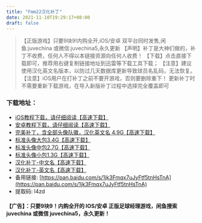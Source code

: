 ```yaml
---
title: "Fmm22汉化补丁"
date: 2021-11-10T19:29:17+08:00
draft: false
---
```

> 【正版游戏】只要9块9!内购全开,iOS/安卓 双平台同时发售,闲鱼:juvechina 或微信:juvechina5,永久更新
> 【声明】补丁是大神们做的，补丁不收费，任何人不得以本链接资源向任何人收费！
> 【下载】点击直接下载即可，推荐用右键复制链接地址到迅雷等下载工具下载；
> 【注意】建议使用汉化英文名版本，以防过几天数据库更新导致球员名乱码，无法恢复。
> 【注意】iOS用户在打补丁之前不要开游戏，否则要删除重下！
>  更新补丁时不需要重新下载游戏，在导入新版补丁过程中选择完全覆盖即可
### 下载地址：
- [iOS教程下载，请仔细阅读【高速下载】](https://download.juve.cc:8888/fmm_jiaocheng.doc)
- [安卓教程下载，请仔细阅读【高速下载】](https://download.juve.cc:8888/fmm_jiaocheng_android.doc)
- [完美补丁，含全部头像队徽，汉化英文名 4.9G【高速下载】](https://download.juve.cc:8888/fmm22_logo_chinese.rar)
- [标准头像大包3.4G【高速下载】](https://download.juve.cc:8888/pa90.zip)
- [标准头像中包2.7G【高速下载】](https://download.juve.cc:8888/pa100.zip)
- [标准头像小包1.3G【高速下载】](https://download.juve.cc:8888/pa120.zip)
- [汉化补丁-中文名【高速下载】](https://download.juve.cc:8888/22v1_chinese.rar)
- [汉化补丁-英文名【高速下载】](https://download.juve.cc:8888/22v1_eng.rar)
- 备用链接: [https://pan.baidu.com/s/1jk3Fmqx7uJyFtf5tnHsTnA](https://pan.baidu.com/s/1jk3Fmqx7uJyFtf5tnHsTnA)
- 提取码: l4zd
#### 【广告】：只要9块9！内购全开的 IOS/安卓 正版足球经理游戏，闲鱼搜索 juvechina 或微信 juvechina5，永久更新！
